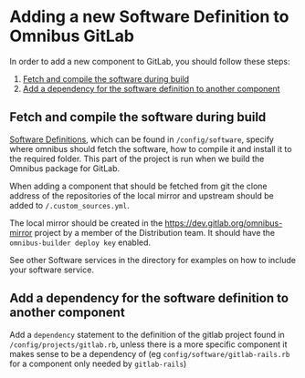 # Adding a new Software Definition to Omnibus GitLab

In order to add a new component to GitLab, you should follow these steps:

1. [Fetch and compile the software during build](#fetch-and-compile-the-software-during-build)
2. [Add a dependency for the software definition to another component](#add-a-dependency-for-the-software-definition-to-another-component)

## Fetch and compile the software during build

[Software Definitions](../architecture/README.md#software-definitions), which
can be found in `/config/software`, specify where omnibus should fetch the
software, how to compile it and install it to the required folder. This part of
the project is run when we build the Omnibus package for GitLab.

When adding a component that should be fetched from git the clone address of the
repositories of the local mirror and upstream should be added to
`/.custom_sources.yml`.

The local mirror should be created in the https://dev.gitlab.org/omnibus-mirror
project by a member of the Distribution team.  It should have the
`omnibus-builder deploy key` enabled.

See other Software services in the directory for examples on how to include your
software service.

## Add a dependency for the software definition to another component

Add a `dependency` statement to the definition of the gitlab project found in
`/config/projects/gitlab.rb`, unless there is a more specific component it makes
sense to be a dependency of (eg `config/software/gitlab-rails.rb` for a
component only needed by `gitlab-rails`)
